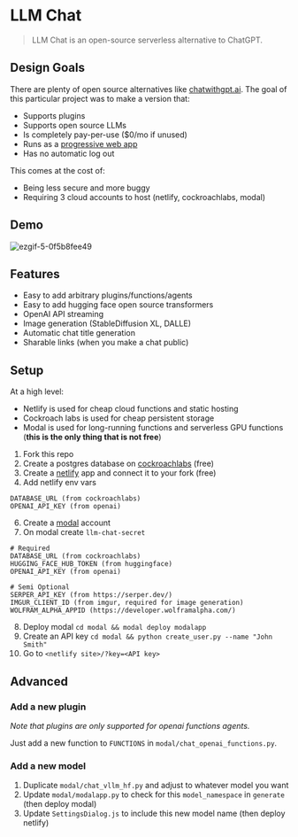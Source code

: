 # LLM Chat

> LLM Chat is an open-source serverless alternative to ChatGPT.

## Design Goals

There are plenty of open source alternatives like [chatwithgpt.ai](https://www.chatwithgpt.ai/). The goal of this particular project was to make a version that:

- Supports plugins
- Supports open source LLMs
- Is completely pay-per-use ($0/mo if unused)
- Runs as a [progressive web app](https://web.dev/progressive-web-apps/)
- Has no automatic log out

This comes at the cost of:

- Being less secure and more buggy
- Requiring 3 cloud accounts to host (netlify, cockroachlabs, modal)

## Demo

![ezgif-5-0f5b8fee49](https://github.com/sshh12/llm-chat-web-ui/assets/6625384/466af14d-227f-49bb-9b20-7670716fb606)

## Features

- Easy to add arbitrary plugins/functions/agents
- Easy to add hugging face open source transformers
- OpenAI API streaming
- Image generation (StableDiffusion XL, DALLE)
- Automatic chat title generation
- Sharable links (when you make a chat public)

## Setup

At a high level:

- Netlify is used for cheap cloud functions and static hosting
- Cockroach labs is used for cheap persistent storage
- Modal is used for long-running functions and serverless GPU functions (**this is the only thing that is not free**)

1. Fork this repo
2. Create a postgres database on [cockroachlabs](https://www.cockroachlabs.com/) (free)
3. Create a [netlify](https://www.netlify.com/) app and connect it to your fork (free)
4. Add netlify env vars

```
DATABASE_URL (from cockroachlabs)
OPENAI_API_KEY (from openai)
```

6. Create a [modal](https://modal.com/) account
7. On modal create `llm-chat-secret`

```
# Required
DATABASE_URL (from cockroachlabs)
HUGGING_FACE_HUB_TOKEN (from huggingface)
OPENAI_API_KEY (from openai)

# Semi Optional
SERPER_API_KEY (from https://serper.dev/)
IMGUR_CLIENT_ID (from imgur, required for image generation)
WOLFRAM_ALPHA_APPID (https://developer.wolframalpha.com/)
```

8. Deploy modal `cd modal && modal deploy modalapp`
9. Create an API key `cd modal && python create_user.py --name "John Smith"`
10. Go to `<netlify site>/?key=<API key>`

## Advanced

### Add a new plugin

_Note that plugins are only supported for openai functions agents._

Just add a new function to `FUNCTIONS` in `modal/chat_openai_functions.py`.

### Add a new model

1. Duplicate `modal/chat_vllm_hf.py` and adjust to whatever model you want
2. Update `modal/modalapp.py` to check for this `model_namespace` in `generate` (then deploy modal)
3. Update `SettingsDialog.js` to include this new model name (then deploy netlify)
